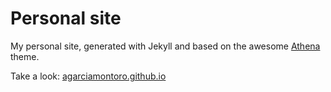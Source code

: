 # Personal site

My personal site, generated with Jekyll and based on the awesome [Athena][l_Athena] theme.

Take a look: [agarciamontoro.github.io][l_site]

[l_Athena]: http://broccolini.net/athena/
[l_site]: http://agarciamontoro.github.io
